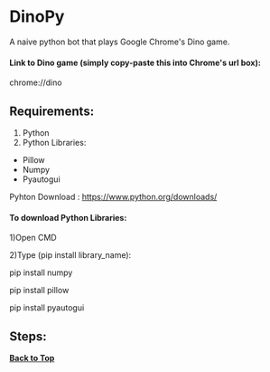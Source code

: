 # DinoPy
A naive python bot that plays Google Chrome's Dino game.

#### Link to Dino game (simply copy-paste this into Chrome's url box):

chrome://dino

## Requirements:
1) Python
2) Python Libraries:
* Pillow
* Numpy
* Pyautogui

  
Pyhton Download : https://www.python.org/downloads/

#### To download Python Libraries:

1)Open CMD

2)Type (pip install library_name): 

  pip install numpy
  
  pip install pillow
  
  pip install pyautogui
  
## Steps:

**[Back to Top](#DinoPy)**
